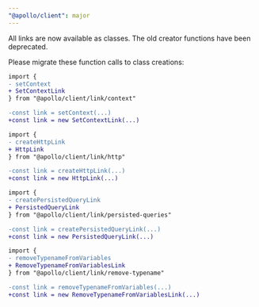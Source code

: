 ```yaml
---
"@apollo/client": major
---
```


All links are now available as classes. The old creator functions have been deprecated.

Please migrate these function calls to class creations:

```diff
import {
- setContext
+ SetContextLink
} from "@apollo/client/link/context"

-const link = setContext(...)
+const link = new SetContextLink(...)
```

```diff
import {
- createHttpLink
+ HttpLink
} from "@apollo/client/link/http"

-const link = createHttpLink(...)
+const link = new HttpLink(...)
```

```diff
import {
- createPersistedQueryLink
+ PersistedQueryLink
} from "@apollo/client/link/persisted-queries"

-const link = createPersistedQueryLink(...)
+const link = new PersistedQueryLink(...)
```

```diff
import {
- removeTypenameFromVariables
+ RemoveTypenameFromVariablesLink
} from "@apollo/client/link/remove-typename"

-const link = removeTypenameFromVariables(...)
+const link = new RemoveTypenameFromVariablesLink(...)
```

